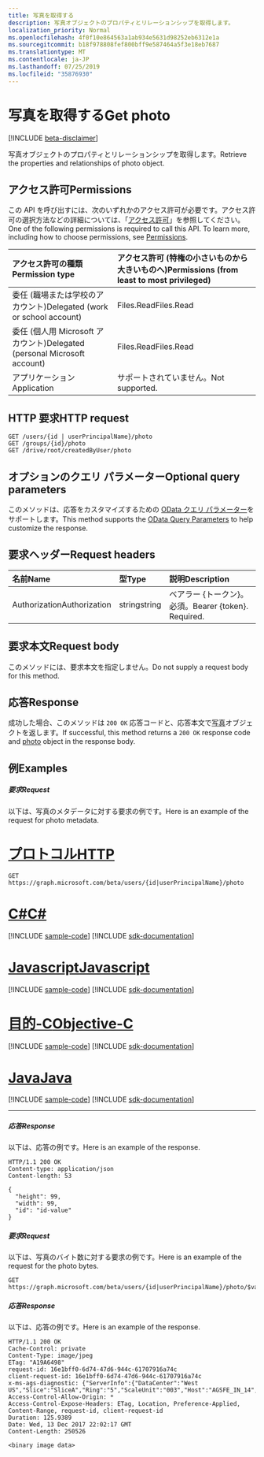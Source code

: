 ```yaml
---
title: 写真を取得する
description: 写真オブジェクトのプロパティとリレーションシップを取得します。
localization_priority: Normal
ms.openlocfilehash: 4f0f10e864563a1ab934e5631d98252eb6312e1a
ms.sourcegitcommit: b18f978808fef800bff9e587464a5f3e18eb7687
ms.translationtype: MT
ms.contentlocale: ja-JP
ms.lasthandoff: 07/25/2019
ms.locfileid: "35876930"
---
```

# <a name="get-photo"></a><span data-ttu-id="a053a-103">写真を取得する</span><span class="sxs-lookup"><span data-stu-id="a053a-103">Get photo</span></span>

[!INCLUDE [beta-disclaimer](../../includes/beta-disclaimer.md)]

<span data-ttu-id="a053a-104">写真オブジェクトのプロパティとリレーションシップを取得します。</span><span class="sxs-lookup"><span data-stu-id="a053a-104">Retrieve the properties and relationships of photo object.</span></span>
## <a name="permissions"></a><span data-ttu-id="a053a-105">アクセス許可</span><span class="sxs-lookup"><span data-stu-id="a053a-105">Permissions</span></span>
<span data-ttu-id="a053a-p101">この API を呼び出すには、次のいずれかのアクセス許可が必要です。アクセス許可の選択方法などの詳細については、「[アクセス許可](/graph/permissions-reference)」を参照してください。</span><span class="sxs-lookup"><span data-stu-id="a053a-p101">One of the following permissions is required to call this API. To learn more, including how to choose permissions, see [Permissions](/graph/permissions-reference).</span></span>

|<span data-ttu-id="a053a-108">アクセス許可の種類</span><span class="sxs-lookup"><span data-stu-id="a053a-108">Permission type</span></span>      | <span data-ttu-id="a053a-109">アクセス許可 (特権の小さいものから大きいものへ)</span><span class="sxs-lookup"><span data-stu-id="a053a-109">Permissions (from least to most privileged)</span></span>              |
|:--------------------|:---------------------------------------------------------|
|<span data-ttu-id="a053a-110">委任 (職場または学校のアカウント)</span><span class="sxs-lookup"><span data-stu-id="a053a-110">Delegated (work or school account)</span></span> | <span data-ttu-id="a053a-111">Files.Read</span><span class="sxs-lookup"><span data-stu-id="a053a-111">Files.Read</span></span>    |
|<span data-ttu-id="a053a-112">委任 (個人用 Microsoft アカウント)</span><span class="sxs-lookup"><span data-stu-id="a053a-112">Delegated (personal Microsoft account)</span></span> | <span data-ttu-id="a053a-113">Files.Read</span><span class="sxs-lookup"><span data-stu-id="a053a-113">Files.Read</span></span>    |
|<span data-ttu-id="a053a-114">アプリケーション</span><span class="sxs-lookup"><span data-stu-id="a053a-114">Application</span></span> | <span data-ttu-id="a053a-115">サポートされていません。</span><span class="sxs-lookup"><span data-stu-id="a053a-115">Not supported.</span></span> |

## <a name="http-request"></a><span data-ttu-id="a053a-116">HTTP 要求</span><span class="sxs-lookup"><span data-stu-id="a053a-116">HTTP request</span></span>
<!-- { "blockType": "ignored" } -->
```http
GET /users/{id | userPrincipalName}/photo
GET /groups/{id}/photo
GET /drive/root/createdByUser/photo
```
## <a name="optional-query-parameters"></a><span data-ttu-id="a053a-117">オプションのクエリ パラメーター</span><span class="sxs-lookup"><span data-stu-id="a053a-117">Optional query parameters</span></span>
<span data-ttu-id="a053a-118">このメソッドは、応答をカスタマイズするための [OData クエリ パラメーター](https://developer.microsoft.com/graph/docs/concepts/query_parameters)をサポートします。</span><span class="sxs-lookup"><span data-stu-id="a053a-118">This method supports the [OData Query Parameters](https://developer.microsoft.com/graph/docs/concepts/query_parameters) to help customize the response.</span></span>

## <a name="request-headers"></a><span data-ttu-id="a053a-119">要求ヘッダー</span><span class="sxs-lookup"><span data-stu-id="a053a-119">Request headers</span></span>
| <span data-ttu-id="a053a-120">名前</span><span class="sxs-lookup"><span data-stu-id="a053a-120">Name</span></span>       | <span data-ttu-id="a053a-121">型</span><span class="sxs-lookup"><span data-stu-id="a053a-121">Type</span></span> | <span data-ttu-id="a053a-122">説明</span><span class="sxs-lookup"><span data-stu-id="a053a-122">Description</span></span>|
|:-----------|:------|:----------|
| <span data-ttu-id="a053a-123">Authorization</span><span class="sxs-lookup"><span data-stu-id="a053a-123">Authorization</span></span>  | <span data-ttu-id="a053a-124">string</span><span class="sxs-lookup"><span data-stu-id="a053a-124">string</span></span>  | <span data-ttu-id="a053a-p102">ベアラー {トークン}。必須。</span><span class="sxs-lookup"><span data-stu-id="a053a-p102">Bearer {token}. Required.</span></span> |

## <a name="request-body"></a><span data-ttu-id="a053a-127">要求本文</span><span class="sxs-lookup"><span data-stu-id="a053a-127">Request body</span></span>
<span data-ttu-id="a053a-128">このメソッドには、要求本文を指定しません。</span><span class="sxs-lookup"><span data-stu-id="a053a-128">Do not supply a request body for this method.</span></span>

## <a name="response"></a><span data-ttu-id="a053a-129">応答</span><span class="sxs-lookup"><span data-stu-id="a053a-129">Response</span></span>

<span data-ttu-id="a053a-130">成功した場合、このメソッドは `200 OK` 応答コードと、応答本文で[写真](../resources/photo.md)オブジェクトを返します。</span><span class="sxs-lookup"><span data-stu-id="a053a-130">If successful, this method returns a `200 OK` response code and [photo](../resources/photo.md) object in the response body.</span></span>
## <a name="examples"></a><span data-ttu-id="a053a-131">例</span><span class="sxs-lookup"><span data-stu-id="a053a-131">Examples</span></span>
##### <a name="request"></a><span data-ttu-id="a053a-132">要求</span><span class="sxs-lookup"><span data-stu-id="a053a-132">Request</span></span>
<span data-ttu-id="a053a-133">以下は、写真のメタデータに対する要求の例です。</span><span class="sxs-lookup"><span data-stu-id="a053a-133">Here is an example of the request for photo metadata.</span></span>

# <a name="httptabhttp"></a>[<span data-ttu-id="a053a-134">プロトコル</span><span class="sxs-lookup"><span data-stu-id="a053a-134">HTTP</span></span>](#tab/http)
<!-- {
  "blockType": "request",
  "name": "get_photo"
}-->
```http
GET https://graph.microsoft.com/beta/users/{id|userPrincipalName}/photo
```
# <a name="ctabcsharp"></a>[<span data-ttu-id="a053a-135">C#</span><span class="sxs-lookup"><span data-stu-id="a053a-135">C#</span></span>](#tab/csharp)
[!INCLUDE [sample-code](../includes/snippets/csharp/get-photo-csharp-snippets.md)]
[!INCLUDE [sdk-documentation](../includes/snippets/snippets-sdk-documentation-link.md)]

# <a name="javascripttabjavascript"></a>[<span data-ttu-id="a053a-136">Javascript</span><span class="sxs-lookup"><span data-stu-id="a053a-136">Javascript</span></span>](#tab/javascript)
[!INCLUDE [sample-code](../includes/snippets/javascript/get-photo-javascript-snippets.md)]
[!INCLUDE [sdk-documentation](../includes/snippets/snippets-sdk-documentation-link.md)]

# <a name="objective-ctabobjc"></a>[<span data-ttu-id="a053a-137">目的-C</span><span class="sxs-lookup"><span data-stu-id="a053a-137">Objective-C</span></span>](#tab/objc)
[!INCLUDE [sample-code](../includes/snippets/objc/get-photo-objc-snippets.md)]
[!INCLUDE [sdk-documentation](../includes/snippets/snippets-sdk-documentation-link.md)]

# <a name="javatabjava"></a>[<span data-ttu-id="a053a-138">Java</span><span class="sxs-lookup"><span data-stu-id="a053a-138">Java</span></span>](#tab/java)
[!INCLUDE [sample-code](../includes/snippets/java/get-photo-java-snippets.md)]
[!INCLUDE [sdk-documentation](../includes/snippets/snippets-sdk-documentation-link.md)]

---

##### <a name="response"></a><span data-ttu-id="a053a-139">応答</span><span class="sxs-lookup"><span data-stu-id="a053a-139">Response</span></span>
<span data-ttu-id="a053a-140">以下は、応答の例です。</span><span class="sxs-lookup"><span data-stu-id="a053a-140">Here is an example of the response.</span></span>
<!-- {
  "blockType": "response",
  "truncated": false,
  "@odata.type": "microsoft.graph.profilePhoto"
} -->
```http
HTTP/1.1 200 OK
Content-type: application/json
Content-length: 53

{
  "height": 99,
  "width": 99,
  "id": "id-value"
}
```
##### <a name="request"></a><span data-ttu-id="a053a-141">要求</span><span class="sxs-lookup"><span data-stu-id="a053a-141">Request</span></span>
<span data-ttu-id="a053a-142">以下は、写真のバイト数に対する要求の例です。</span><span class="sxs-lookup"><span data-stu-id="a053a-142">Here is an example of the request for the photo bytes.</span></span>
<!-- {
  "blockType": "ignored",
  "name": "get_photo"
}-->
```http
GET https://graph.microsoft.com/beta/users/{id|userPrincipalName}/photo/$value
```
##### <a name="response"></a><span data-ttu-id="a053a-143">応答</span><span class="sxs-lookup"><span data-stu-id="a053a-143">Response</span></span>
<span data-ttu-id="a053a-144">以下は、応答の例です。</span><span class="sxs-lookup"><span data-stu-id="a053a-144">Here is an example of the response.</span></span>

<!-- { "blockType": "ignored","@odata.type": "stream" } -->

```http
HTTP/1.1 200 OK
Cache-Control: private
Content-Type: image/jpeg
ETag: "A19A6498"
request-id: 16e1bff0-6d74-47d6-944c-61707916a74c
client-request-id: 16e1bff0-6d74-47d6-944c-61707916a74c
x-ms-ags-diagnostic: {"ServerInfo":{"DataCenter":"West US","Slice":"SliceA","Ring":"5","ScaleUnit":"003","Host":"AGSFE_IN_14","ADSiteName":"WST"}}
Access-Control-Allow-Origin: *
Access-Control-Expose-Headers: ETag, Location, Preference-Applied, Content-Range, request-id, client-request-id
Duration: 125.9389
Date: Wed, 13 Dec 2017 22:02:17 GMT
Content-Length: 250526

<binary image data>
```




<!-- uuid: 8fcb5dbc-d5aa-4681-8e31-b001d5168d79
2015-10-25 14:57:30 UTC -->
<!--
{
  "type": "#page.annotation",
  "description": "Get photo",
  "keywords": "",
  "section": "documentation",
  "tocPath": "",
  "suppressions": [
  ]
}
-->
